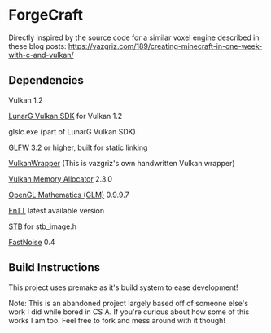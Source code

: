 # ForgeCraft

Directly inspired by the source code for a similar voxel engine described in these blog posts: https://vazgriz.com/189/creating-minecraft-in-one-week-with-c-and-vulkan/

## Dependencies

Vulkan 1.2

[LunarG Vulkan SDK](https://www.lunarg.com/vulkan-sdk/) for Vulkan 1.2

glslc.exe (part of LunarG Vulkan SDK)

[GLFW](https://github.com/glfw/glfw) 3.2 or higher, built for static linking

[VulkanWrapper](https://github.com/vazgriz/VulkanWrapper) (This is vazgriz's own handwritten Vulkan wrapper)

[Vulkan Memory Allocator](https://github.com/GPUOpen-LibrariesAndSDKs/VulkanMemoryAllocator) 2.3.0

[OpenGL Mathematics \(GLM\)](https://github.com/g-truc/glm) 0.9.9.7

[EnTT](https://github.com/skypjack/entt) latest available version

[STB](https://github.com/nothings/stb) for stb_image.h

[FastNoise](https://github.com/Auburn/FastNoise) 0.4

## Build Instructions

This project uses premake as it's build system to ease development!

Note: This is an abandoned project largely based off of someone else's work I did while bored in CS A. If you're curious about how some of this works I am too. Feel free to fork and mess around with it though!
